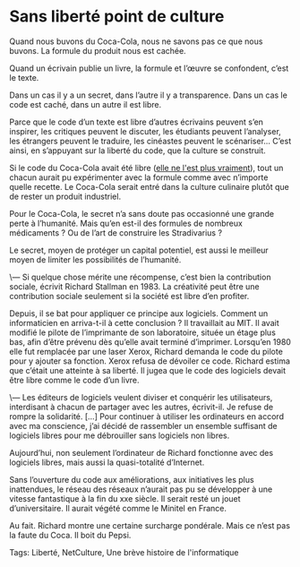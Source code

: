 # Sans liberté point de culture

Quand nous buvons du Coca-Cola, nous ne savons pas ce que nous buvons. La formule du produit nous est cachée.

Quand un écrivain publie un livre, la formule et l’œuvre se confondent, c’est le texte.<span id="more-22271"></span>

Dans un cas il y a un secret, dans l’autre il y a transparence. Dans un cas le code est caché, dans un autre il est libre.

Parce que le code d’un texte est libre d’autres écrivains peuvent s’en inspirer, les critiques peuvent le discuter, les étudiants peuvent l’analyser, les étrangers peuvent le traduire, les cinéastes peuvent le scénariser… C’est ainsi, en s’appuyant sur la liberté du code, que la culture se construit.

Si le code du Coca-Cola avait été libre ([elle ne l'est plus vraiment](http://embruns.net/logbook/2011/02/27.html#recette-du-coca-cola)), tout un chacun aurait pu expérimenter avec la formule comme avec n’importe quelle recette. Le Coca-Cola serait entré dans la culture culinaire plutôt que de rester un produit industriel.

Pour le Coca-Cola, le secret n’a sans doute pas occasionné une grande perte à l’humanité. Mais qu’en est-il des formules de nombreux médicaments ? Ou de l’art de construire les Stradivarius ?

Le secret, moyen de protéger un capital potentiel, est aussi le meilleur moyen de limiter les possibilités de l’humanité.

\— Si quelque chose mérite une récompense, c’est bien la contribution sociale, écrivit Richard Stallman en 1983. La créativité peut être une contribution sociale seulement si la société est libre d’en profiter.

Depuis, il se bat pour appliquer ce principe aux logiciels. Comment un informaticien en arriva-t-il à cette conclusion ? Il travaillait au MIT. Il avait modifié le pilote de l’imprimante de son laboratoire, située un étage plus bas, afin d’être prévenu dès qu’elle avait terminé d’imprimer. Lorsqu’en 1980 elle fut remplacée par une laser Xerox, Richard demanda le code du pilote pour y ajouter sa fonction. Xerox refusa de dévoiler ce code. Richard estima que c’était une atteinte à sa liberté. Il jugea que le code des logiciels devait être libre comme le code d’un livre.

\— Les éditeurs de logiciels veulent diviser et conquérir les utilisateurs, interdisant à chacun de partager avec les autres, écrivit-il. Je refuse de rompre la solidarité. \[…\] Pour continuer à utiliser les ordinateurs en accord avec ma conscience, j’ai décidé de rassembler un ensemble suffisant de logiciels libres pour me débrouiller sans logiciels non libres.

Aujourd’hui, non seulement l’ordinateur de Richard fonctionne avec des logiciels libres, mais aussi la quasi-totalité d’Internet.

Sans l’ouverture du code aux améliorations, aux initiatives les plus inattendues, le réseau des réseaux n’aurait pas pu se développer à une vitesse fantastique à la fin du xxe siècle. Il serait resté un jouet d’universitaire. Il aurait végété comme le Minitel en France.

Au fait. Richard montre une certaine surcharge pondérale. Mais ce n’est pas la faute du Coca. Il boit du Pepsi.

Tags: Liberté, NetCulture, Une brève histoire de l'informatique